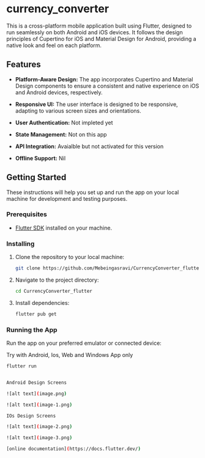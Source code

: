 # currency_converter

This is a cross-platform mobile application built using Flutter, designed to run seamlessly on both Android and iOS devices. It follows the design principles of Cupertino for iOS and Material Design for Android, providing a native look and feel on each platform.

## Features

- **Platform-Aware Design:** The app incorporates Cupertino and Material Design components to ensure a consistent and native experience on iOS and Android devices, respectively.
  
- **Responsive UI:** The user interface is designed to be responsive, adapting to various screen sizes and orientations.

- **User Authentication:** Not impleted yet

- **State Management:** Not on this app

- **API Integration:** Avaialble but not activated for this version

- **Offline Support:** Nil

## Getting Started

These instructions will help you set up and run the app on your local machine for development and testing purposes.

### Prerequisites

- [Flutter SDK](https://flutter.dev/docs/get-started/install) installed on your machine.

### Installing

1. Clone the repository to your local machine:

    ```bash
    git clone https://github.com/Mebeingasravi/CurrencyConverter_flutter
    ```

2. Navigate to the project directory:

    ```bash
    cd CurrencyConverter_flutter
    ```

3. Install dependencies:

    ```bash
    flutter pub get
    ```

### Running the App

Run the app on your preferred emulator or connected device:

Try with Android, Ios, Web and Windows App only

```bash
flutter run


Android Design Screens

![alt text](image.png)

![alt text](image-1.png)

IOs Design Screens

![alt text](image-2.png)

![alt text](image-3.png)

[online documentation](https://docs.flutter.dev/)
